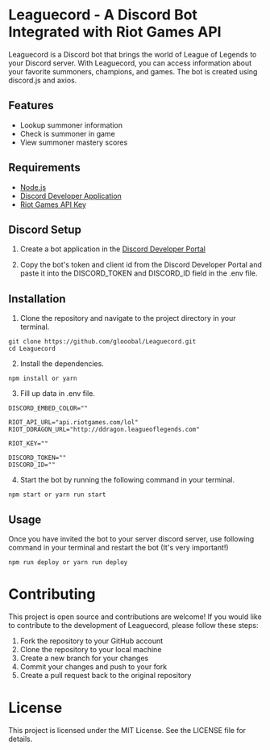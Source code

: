 # Leaguecord - A Discord Bot Integrated with Riot Games API

Leaguecord is a Discord bot that brings the world of League of Legends to your Discord server. With Leaguecord, you can access information about your favorite summoners, champions, and games. The bot is created using discord.js and axios.

## Features

-   Lookup summoner information
-   Check is summoner in game
-   View summoner mastery scores

## Requirements

-   [Node.js](https://nodejs.org/en/download/)
-   [Discord Developer Application](https://discord.com/developers/applications)
-   [Riot Games API Key](*https://developer.riotgames.com/)

## Discord Setup

1. Create a bot application in the [Discord Developer Portal](https://discord.com/developers/applications)

2. Copy the bot's token and client id from the Discord Developer Portal and paste it into the DISCORD_TOKEN and DISCORD_ID field in the .env file.

## Installation

1. Clone the repository and navigate to the project directory in your terminal.

```
git clone https://github.com/glooobal/Leaguecord.git
cd Leaguecord
```

2. Install the dependencies.

```
npm install or yarn
```

3. Fill up data in .env file.

```
DISCORD_EMBED_COLOR=""

RIOT_API_URL="api.riotgames.com/lol"
RIOT_DDRAGON_URL="http://ddragon.leagueoflegends.com"

RIOT_KEY=""

DISCORD_TOKEN=""
DISCORD_ID=""
```

4. Start the bot by running the following command in your terminal.

```
npm start or yarn run start
```

## Usage

Once you have invited the bot to your server discord server, use following command in your terminal and restart the bot (It's very important!)

```
npm run deploy or yarn run deploy
```

# Contributing

This project is open source and contributions are welcome! If you would like to contribute to the development of Leaguecord, please follow these steps:

1. Fork the repository to your GitHub account
2. Clone the repository to your local machine
3. Create a new branch for your changes
4. Commit your changes and push to your fork
5. Create a pull request back to the original repository

# License

This project is licensed under the MIT License. See the LICENSE file for details.
